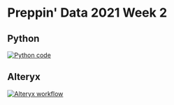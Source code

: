 # Preppin' Data 2021 Week 2

## Python
<a href='preppin-data-2021-02.py'>
<img src='img-python-code-2021-02.png?raw=true' alt="Python code">
</a>

## Alteryx
<a href='preppin-data-2021-02.yxzp'>
<img src='img-alteryx-2021-02.PNG?raw=true' alt="Alteryx workflow">
</a>
